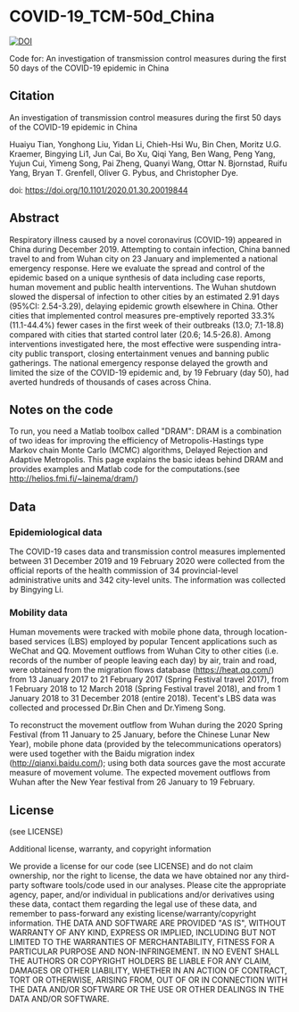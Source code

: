 # COVID-19_TCM-50d_China
[![DOI](https://zenodo.org/badge/249884240.svg)](https://zenodo.org/badge/latestdoi/249884240)

Code for: An investigation of transmission control measures during the first 50 days of the COVID-19 epidemic in China

## Citation

An investigation of transmission control measures during the first 50 days of the COVID-19 epidemic in China

Huaiyu Tian, Yonghong Liu, Yidan Li, Chieh-Hsi Wu, Bin Chen, Moritz U.G. Kraemer, Bingying Li1, Jun Cai, Bo Xu, Qiqi Yang, Ben Wang, Peng Yang, Yujun Cui, Yimeng Song, Pai Zheng, Quanyi Wang, Ottar N. Bjornstad, Ruifu Yang, Bryan T. Grenfell, Oliver G. Pybus, and Christopher Dye.

doi: https://doi.org/10.1101/2020.01.30.20019844

## Abstract

Respiratory illness caused by a novel coronavirus (COVID-19) appeared in China during December 2019. Attempting to contain infection, China banned travel to and from Wuhan city on 23 January and implemented a national emergency response. Here we evaluate the spread and control of the epidemic based on a unique synthesis of data including case reports, human movement and public health interventions. The Wuhan shutdown slowed the dispersal of infection to other cities by an estimated 2.91 days (95%CI: 2.54-3.29), delaying epidemic growth elsewhere in China. Other cities that implemented control measures pre-emptively reported 33.3% (11.1-44.4%) fewer cases in the first week of their outbreaks (13.0; 7.1-18.8) compared with cities that started control later (20.6; 14.5-26.8). Among interventions investigated here, the most effective were suspending intra-city public transport, closing entertainment venues and banning public gatherings. The national emergency response delayed the growth and limited the size of the COVID-19 epidemic and, by 19 February (day 50), had averted hundreds of thousands of cases across China.

## Notes on the code

To run, you need a Matlab toolbox called "DRAM": 
DRAM is a combination of two ideas for improving the efficiency of Metropolis-Hastings type Markov chain Monte Carlo (MCMC) algorithms, Delayed Rejection and Adaptive Metropolis. This page explains the basic ideas behind DRAM and provides examples and Matlab code for the computations.(see http://helios.fmi.fi/~lainema/dram/)

## Data

### Epidemiological data

The COVID-19 cases data and transmission control measures implemented between 31 December 2019 and 19 February 2020 were collected from the official reports of the health commission of 34 provincial-level administrative units and 342 city-level units. The information was collected by Bingying Li.

### Mobility data

Human movements were tracked with mobile phone data, through location-based services (LBS) employed by popular Tencent applications such as WeChat and QQ. Movement outflows from Wuhan City to other cities (i.e. records of the number of people leaving each day) by air, train and road, were obtained from the migration flows database (https://heat.qq.com/) from 13 January 2017 to 21 February 2017 (Spring Festival travel 2017), from 1 February 2018 to 12 March 2018 (Spring Festival travel 2018), and from 1 January 2018 to 31 December 2018 (entire 2018). Tecent's LBS data was collected and processed Dr.Bin Chen and Dr.Yimeng Song.

To reconstruct the movement outflow from Wuhan during the 2020 Spring Festival (from 11 January to 25 January, before the Chinese Lunar New Year), mobile phone data (provided by the telecommunications operators) were used together with the Baidu migration index (http://qianxi.baidu.com/); using both data sources gave the most accurate measure of movement volume. The expected movement outflows from Wuhan after the New Year festival from 26 January to 19 February.

## License

(see LICENSE)

Additional license, warranty, and copyright information

We provide a license for our code (see LICENSE) and do not claim ownership, nor the right to license, the data we have obtained nor any third-party software tools/code used in our analyses. Please cite the appropriate agency, paper, and/or individual in publications and/or derivatives using these data, contact them regarding the legal use of these data, and remember to pass-forward any existing license/warranty/copyright information. THE DATA AND SOFTWARE ARE PROVIDED "AS IS", WITHOUT WARRANTY OF ANY KIND, EXPRESS OR IMPLIED, INCLUDING BUT NOT LIMITED TO THE WARRANTIES OF MERCHANTABILITY, FITNESS FOR A PARTICULAR PURPOSE AND NON-INFRINGEMENT. IN NO EVENT SHALL THE AUTHORS OR COPYRIGHT HOLDERS BE LIABLE FOR ANY CLAIM, DAMAGES OR OTHER LIABILITY, WHETHER IN AN ACTION OF CONTRACT, TORT OR OTHERWISE, ARISING FROM, OUT OF OR IN CONNECTION WITH THE DATA AND/OR SOFTWARE OR THE USE OR OTHER DEALINGS IN THE DATA AND/OR SOFTWARE.
